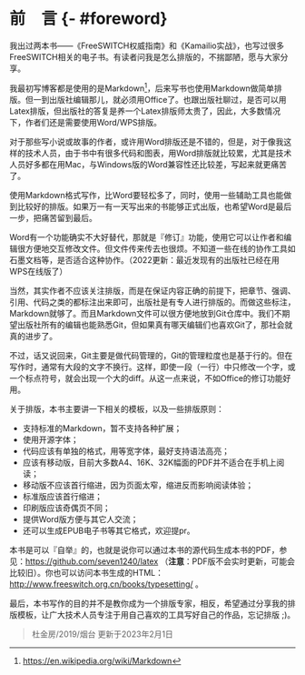 # 前　言 {- #foreword}

我出过两本书——《FreeSWITCH权威指南》和《Kamailio实战》，也写过很多FreeSWITCH相关的电子书。有读者问我是怎么排版的，不揣鄙陋，愿与大家分享。

我最初写博客都是使用的是Markdown[^markdown]，后来写书也使用Markdown做简单排版。但一到出版社编辑那儿，就必须用Office了。也跟出版社聊过，是否可以用Latex排版，但出版社的答复是养一个Latex排版师太贵了，因此，大多数情况下，作者们还是需要使用Word/WPS排版。

[^markdown]: <https://en.wikipedia.org/wiki/Markdown>

对于那些写小说或故事的作者，或许用Word排版还是不错的，但是，对于像我这样的技术人员，由于书中有很多代码和图表，用Word排版就比较累，尤其是技术人员好多都在用Mac，与Windows版的Word兼容性还比较差，写起来就更痛苦了。

使用Markdown格式写作，比Word要轻松多了，同时，使用一些辅助工具也能做到比较好的排版。如果万一有一天写出来的书能够正式出版，也希望Word是最后一步，把痛苦留到最后。

Word有一个功能确实不大好替代，那就是『修订』功能，使用它可以让作者和编辑很方便地交互修改文件。但文件传来传去也很烦。不知道一些在线的协作工具如石墨文档等，是否适合这种协作。（2022更新：最近发现有的出版社已经在用WPS在线版了）

当然，其实作者不应该关注排版，而是在保证内容正确的前提下，把章节、强调、引用、代码之类的都标注出来即可，出版社是有专人进行排版的。而做这些标注，Markdown就够了。而且Markdown文件可以很方便地放到Git仓库中。我们不期望出版社所有的编辑也能熟悉Git，但如果真有哪天编辑们也喜欢Git了，那社会就真的进步了。

不过，话又说回来，Git主要是做代码管理的，Git的管理粒度也是基于行的。但在写作时，通常有大段的文字不换行。这样，即使一段（一行）中只修改一个字，或一个标点符号，就会出现一个大的diff。从这一点来说，不如Office的修订功能好用。

关于排版，本书主要讲一下相关的模板，以及一些排版原则：

* 支持标准的Markdown，暂不支持各种扩展；
* 使用开源字体；
* 代码应该有单独的格式，用等宽字体，最好支持语法高亮；
* 应该有移动版，目前大多数A4、16K、32K幅面的PDF并不适合在手机上阅读；
* 移动版不应该首行缩进，因为页面太窄，缩进反而影响阅读体验；
* 标准版应该首行缩进；
* 印刷版应该奇偶页不同；
* 提供Word版方便与其它人交流；
* 还可以生成EPUB电子书等其它格式，欢迎提pr。

本书是可以『自举』的，也就是说你可以通过本书的源代码生成本书的PDF，参见：<https://github.com/seven1240/latex> （**注意**：PDF版不会实时更新，可能会比较旧）。你也可以访问本书生成的HTML：<http://www.freeswitch.org.cn/books/typesetting/> 。

最后，本书写作的目的并不是教你成为一个排版专家，相反，希望通过分享我的排版模板，让广大技术人员专注于用自己喜欢的工具写好自己的作品，忘记排版 ;)。

> 杜金房/2019/烟台 更新于2023年2月1日
